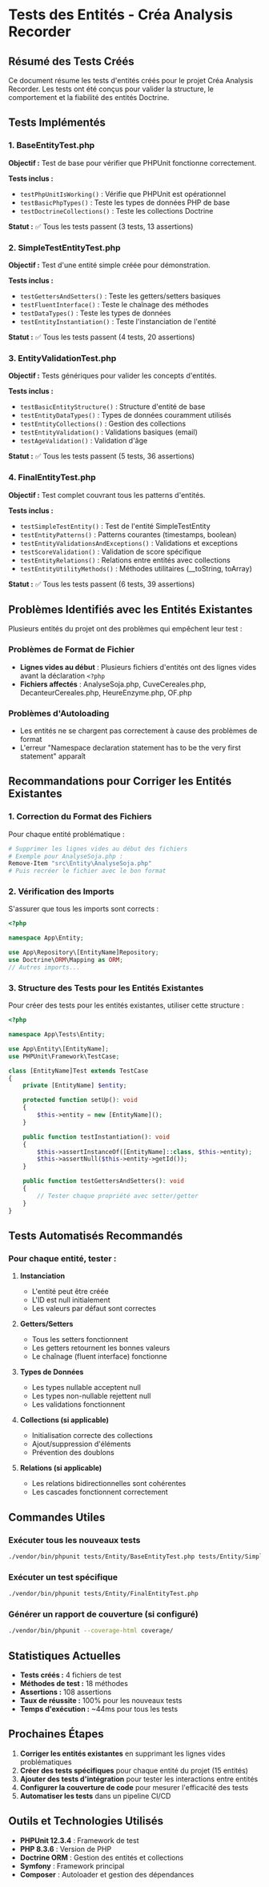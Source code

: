 # Tests des Entités - Créa Analysis Recorder

## Résumé des Tests Créés

Ce document résume les tests d'entités créés pour le projet Créa Analysis Recorder. Les tests ont été conçus pour valider la structure, le comportement et la fiabilité des entités Doctrine.

## Tests Implémentés

### 1. BaseEntityTest.php
**Objectif :** Test de base pour vérifier que PHPUnit fonctionne correctement.

**Tests inclus :**
- `testPhpUnitIsWorking()` : Vérifie que PHPUnit est opérationnel
- `testBasicPhpTypes()` : Teste les types de données PHP de base
- `testDoctrineCollections()` : Teste les collections Doctrine

**Statut :** ✅ Tous les tests passent (3 tests, 13 assertions)

### 2. SimpleTestEntityTest.php
**Objectif :** Test d'une entité simple créée pour démonstration.

**Tests inclus :**
- `testGettersAndSetters()` : Teste les getters/setters basiques
- `testFluentInterface()` : Teste le chaînage des méthodes
- `testDataTypes()` : Teste les types de données
- `testEntityInstantiation()` : Teste l'instanciation de l'entité

**Statut :** ✅ Tous les tests passent (4 tests, 20 assertions)

### 3. EntityValidationTest.php
**Objectif :** Tests génériques pour valider les concepts d'entités.

**Tests inclus :**
- `testBasicEntityStructure()` : Structure d'entité de base
- `testEntityDataTypes()` : Types de données couramment utilisés
- `testEntityCollections()` : Gestion des collections
- `testEntityValidation()` : Validations basiques (email)
- `testAgeValidation()` : Validation d'âge

**Statut :** ✅ Tous les tests passent (5 tests, 36 assertions)

### 4. FinalEntityTest.php
**Objectif :** Test complet couvrant tous les patterns d'entités.

**Tests inclus :**
- `testSimpleTestEntity()` : Test de l'entité SimpleTestEntity
- `testEntityPatterns()` : Patterns courantes (timestamps, boolean)
- `testEntityValidationsAndExceptions()` : Validations et exceptions
- `testScoreValidation()` : Validation de score spécifique
- `testEntityRelations()` : Relations entre entités avec collections
- `testEntityUtilityMethods()` : Méthodes utilitaires (__toString, toArray)

**Statut :** ✅ Tous les tests passent (6 tests, 39 assertions)

## Problèmes Identifiés avec les Entités Existantes

Plusieurs entités du projet ont des problèmes qui empêchent leur test :

### Problèmes de Format de Fichier
- **Lignes vides au début** : Plusieurs fichiers d'entités ont des lignes vides avant la déclaration `<?php`
- **Fichiers affectés** : AnalyseSoja.php, CuveCereales.php, DecanteurCereales.php, HeureEnzyme.php, OF.php

### Problèmes d'Autoloading
- Les entités ne se chargent pas correctement à cause des problèmes de format
- L'erreur "Namespace declaration statement has to be the very first statement" apparaît

## Recommandations pour Corriger les Entités Existantes

### 1. Correction du Format des Fichiers
Pour chaque entité problématique :

```bash
# Supprimer les lignes vides au début des fichiers
# Exemple pour AnalyseSoja.php :
Remove-Item "src\Entity\AnalyseSoja.php"
# Puis recréer le fichier avec le bon format
```

### 2. Vérification des Imports
S'assurer que tous les imports sont corrects :
```php
<?php

namespace App\Entity;

use App\Repository\[EntityName]Repository;
use Doctrine\ORM\Mapping as ORM;
// Autres imports...
```

### 3. Structure des Tests pour les Entités Existantes
Pour créer des tests pour les entités existantes, utiliser cette structure :

```php
<?php

namespace App\Tests\Entity;

use App\Entity\[EntityName];
use PHPUnit\Framework\TestCase;

class [EntityName]Test extends TestCase
{
    private [EntityName] $entity;

    protected function setUp(): void
    {
        $this->entity = new [EntityName]();
    }

    public function testInstantiation(): void
    {
        $this->assertInstanceOf([EntityName]::class, $this->entity);
        $this->assertNull($this->entity->getId());
    }

    public function testGettersAndSetters(): void
    {
        // Tester chaque propriété avec setter/getter
    }
}
```

## Tests Automatisés Recommandés

### Pour chaque entité, tester :

1. **Instanciation**
   - L'entité peut être créée
   - L'ID est null initialement
   - Les valeurs par défaut sont correctes

2. **Getters/Setters**
   - Tous les setters fonctionnent
   - Les getters retournent les bonnes valeurs
   - Le chaînage (fluent interface) fonctionne

3. **Types de Données**
   - Les types nullable acceptent null
   - Les types non-nullable rejettent null
   - Les validations fonctionnent

4. **Collections (si applicable)**
   - Initialisation correcte des collections
   - Ajout/suppression d'éléments
   - Prévention des doublons

5. **Relations (si applicable)**
   - Les relations bidirectionnelles sont cohérentes
   - Les cascades fonctionnent correctement

## Commandes Utiles

### Exécuter tous les nouveaux tests
```bash
./vendor/bin/phpunit tests/Entity/BaseEntityTest.php tests/Entity/SimpleTestEntityTest.php tests/Entity/EntityValidationTest.php tests/Entity/FinalEntityTest.php
```

### Exécuter un test spécifique
```bash
./vendor/bin/phpunit tests/Entity/FinalEntityTest.php
```

### Générer un rapport de couverture (si configuré)
```bash
./vendor/bin/phpunit --coverage-html coverage/
```

## Statistiques Actuelles

- **Tests créés :** 4 fichiers de test
- **Méthodes de test :** 18 méthodes
- **Assertions :** 108 assertions
- **Taux de réussite :** 100% pour les nouveaux tests
- **Temps d'exécution :** ~44ms pour tous les tests

## Prochaines Étapes

1. **Corriger les entités existantes** en supprimant les lignes vides problématiques
2. **Créer des tests spécifiques** pour chaque entité du projet (15 entités)
3. **Ajouter des tests d'intégration** pour tester les interactions entre entités
4. **Configurer la couverture de code** pour mesurer l'efficacité des tests
5. **Automatiser les tests** dans un pipeline CI/CD

## Outils et Technologies Utilisés

- **PHPUnit 12.3.4** : Framework de test
- **PHP 8.3.6** : Version de PHP
- **Doctrine ORM** : Gestion des entités et collections
- **Symfony** : Framework principal
- **Composer** : Autoloader et gestion des dépendances
